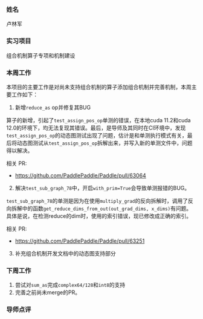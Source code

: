 ### 姓名

卢林军

### 实习项目

组合机制算子专项和机制建设

### 本周工作

本项目的主要工作是对尚未支持组合机制的算子添加组合机制并完善机制，本周主要工作如下：

1. 新增`reduce_as` op并修复其BUG

算子的新增，引起了`test_assign_pos_op`单测的错误，在本地cuda 11.2和cuda 12.0的环境下，均无法复现其错误。最后，是导师及其同时在CI环境中，发现`test_assign_pos_op`的动态图测试出现了问题，估计是和单测执行模式有关，最后将动态图测试从`test_assign_pos_op`拆解出来，并写入新的单测文件中，问题得以解决。

相关 PR:

- https://github.com/PaddlePaddle/Paddle/pull/63064

2. 解决`test_sub_graph_78`中，开启`with_prim=True`会导致单测报错的BUG。

`test_sub_graph_78`的单测是因为在使用`multiply_grad`的反向拆解时，调用了反向拆解中的函数`get_reduce_dims_from_out(out_grad_dims, x_dims)`有问题。具体是说，在检测reduce的dim时，使用的索引错误，现已修改成正确的索引。

相关 PR:

- https://github.com/PaddlePaddle/Paddle/pull/63251

3. 补充组合机制开发文档中的动态图支持部分


### 下周工作

1. 尝试对`sum_as`完成`complex64/128`和`int8`的支持
2. 完善之前尚未merge的PR。

### 导师点评

